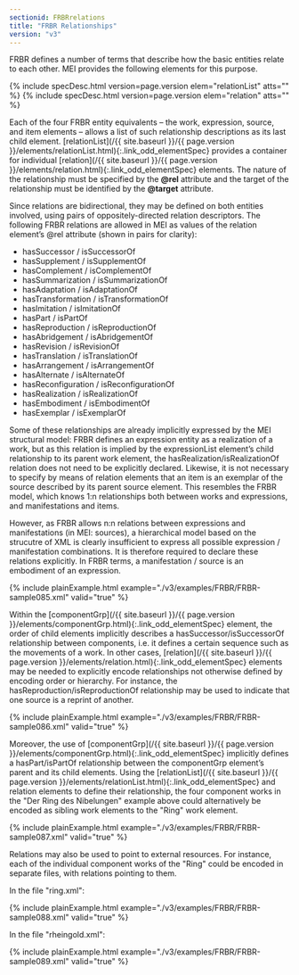 ```yaml
---
sectionid: FRBRrelations
title: "FRBR Relationships"
version: "v3"
---
```




FRBR defines a number of terms that describe how the basic entities relate to each
other. MEI
provides the following elements for this purpose.



{% include specDesc.html version=page.version elem="relationList" atts="" %}
{% include specDesc.html version=page.version elem="relation" atts="" %}




Each of the four FRBR entity equivalents – the work, expression, source, and item
elements –
allows a list of such relationship descriptions as its last child element. [relationList](/{{ site.baseurl }}/{{ page.version }}/elements/relationList.html){:.link_odd_elementSpec} provides a container for individual [relation](/{{ site.baseurl }}/{{ page.version }}/elements/relation.html){:.link_odd_elementSpec}
elements. The nature of the relationship must be specified by the **@rel** attribute and
the target of the relationship must be identified by the **@target** attribute.

Since relations are bidirectional, they may be defined on both entities involved,
using pairs
of oppositely-directed relation descriptors. The following FRBR relations are allowed
in MEI
as values of the relation element’s @rel attribute (shown in pairs for clarity): 
- hasSuccessor / isSuccessorOf
- hasSupplement / isSupplementOf
- hasComplement / isComplementOf
- hasSummarization / isSummarizationOf
- hasAdaptation / isAdaptationOf
- hasTransformation / isTransformationOf
- hasImitation / isImitationOf
- hasPart / isPartOf
- hasReproduction / isReproductionOf
- hasAbridgement / isAbridgementOf
- hasRevision / isRevisionOf
- hasTranslation / isTranslationOf
- hasArrangement / isArrangementOf
- hasAlternate / isAlternateOf
- hasReconfiguration / isReconfigurationOf
- hasRealization / isRealizationOf
- hasEmbodiment / isEmbodimentOf
- hasExemplar / isExemplarOf



Some of these relationships are already implicitly expressed by the MEI structural
model:
FRBR defines an expression entity as a realization of a work, but as this relation
is implied
by the expressionList element’s child relationship to its parent work element, the
hasRealization/isRealizationOf relation does not need to be explicitly declared. Likewise,
it
is not necessary to specify by means of relation elements that an item is an exemplar
of the
source described by its parent source element. This resembles the FRBR model, which
knows 1:n
relationships both between works and expressions, and manifestations and items.

However, as FRBR allows n:n relations between expressions and manifestations (in MEI:
sources), a hierarchical model based on the strucutre of XML is clearly insufficient
to
express all possible expression / manifestation combinations. It is therefore required
to
declare these relations explicitly. In FRBR terms, a manifestation / source is an
embodiment
of an expression.

{% include plainExample.html example="./v3/examples/FRBR/FRBR-sample085.xml" valid="true" %}

Within the [componentGrp](/{{ site.baseurl }}/{{ page.version }}/elements/componentGrp.html){:.link_odd_elementSpec} element, the order of child elements implicitly
describes a hasSuccessor/isSuccessorOf relationship between components, i.e. it defines
a
certain sequence such as the movements of a work. In other cases, [relation](/{{ site.baseurl }}/{{ page.version }}/elements/relation.html){:.link_odd_elementSpec} elements may be needed to explicitly encode relationships not otherwise
defined by encoding order or hierarchy. For instance, the hasReproduction/isReproductionOf
relationship may be used to indicate that one source is a reprint of another.

{% include plainExample.html example="./v3/examples/FRBR/FRBR-sample086.xml" valid="true" %}

Moreover, the use of [componentGrp](/{{ site.baseurl }}/{{ page.version }}/elements/componentGrp.html){:.link_odd_elementSpec} implicitly defines a hasPart/isPartOf
relationship between the componentGrp element’s parent and its child elements. Using
the [relationList](/{{ site.baseurl }}/{{ page.version }}/elements/relationList.html){:.link_odd_elementSpec} and relation elements to define their relationship, the four
component works in the "Der Ring des Nibelungen" example above could alternatively
be encoded
as sibling work elements to the "Ring" work element.

{% include plainExample.html example="./v3/examples/FRBR/FRBR-sample087.xml" valid="true" %}

Relations may also be used to point to external resources. For instance, each of the
individual component works of the "Ring" could be encoded in separate files, with
relations
pointing to them.

In the file "ring.xml":

{% include plainExample.html example="./v3/examples/FRBR/FRBR-sample088.xml" valid="true" %}

In the file "rheingold.xml":

{% include plainExample.html example="./v3/examples/FRBR/FRBR-sample089.xml" valid="true" %}

